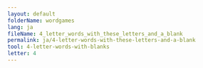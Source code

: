 ```yaml
---
layout: default
folderName: wordgames
lang: ja
fileName: 4_letter_words_with_these_letters_and_a_blank
permalink: ja/4-letter-words-with-these-letters-and-a-blank
tool: 4-letter-words-with-blanks
letter: 4
---
```

